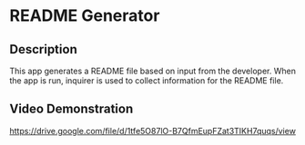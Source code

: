 # README Generator
    
  ## Description 
  This app generates a README file based on input from the developer. When the app is run, inquirer is used to collect information for the README file. 
  
  ## Video Demonstration
  https://drive.google.com/file/d/1tfe5O87lO-B7QfmEupFZat3TIKH7quqs/view
